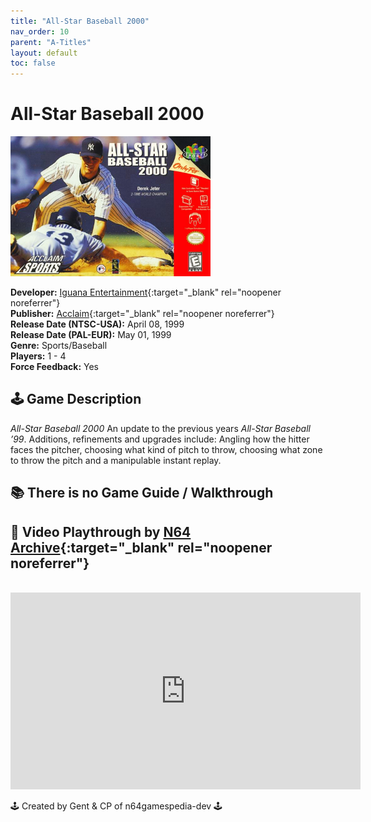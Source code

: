 ```yaml
---
title: "All-Star Baseball 2000"
nav_order: 10
parent: "A-Titles"
layout: default
toc: false
---
```


# All-Star Baseball 2000  
<b>  
<img src="https://raw.githubusercontent.com/N64Gamespedia/gdx/refs/heads/main/media/usa/All-Star-Baseball-2000-(USA).png" alt="" style="object-fit:cover;width:320px;height:224px"/>  
</b>

**Developer:** [Iguana Entertainment](https://en.wikipedia.org/wiki/Iguana_Entertainment){:target="_blank" rel="noopener noreferrer"}  
**Publisher:** [Acclaim](https://en.wikipedia.org/wiki/Acclaim_Entertainment){:target="_blank" rel="noopener noreferrer"}  
**Release Date (NTSC-USA):** April 08, 1999  
**Release Date (PAL-EUR):** May 01, 1999  
**Genre:** Sports/Baseball  
**Players:** 1 - 4  
**Force Feedback:** Yes  

## 🕹️ Game Description  
<em>All-Star Baseball 2000</em> An update to the previous years <em>All-Star Baseball ’99</em>. Additions, refinements and upgrades include: Angling how the hitter faces the pitcher, choosing what kind of pitch to throw, choosing what zone to throw the pitch and a manipulable instant replay.

<p class="has-medium-font-size"></p>

## 📚 There is no Game Guide / Walkthrough  

<p class="has-medium-font-size"></p>

## 🎥 Video Playthrough by [N64 Archive](https://www.youtube.com/channel/UC1fUDTXUTKjpk_j7leAhAyw){:target="_blank" rel="noopener noreferrer"}  
<br />  
<iframe width="560" height="315" src="https://www.youtube.com/embed/sNdTydqEJNQ?si=DqizVjYsUbbX6mIY" title="All-Star Baseball 2000 – Full Playthrough by N64 Archive" frameborder="0" allowfullscreen></iframe>

🕹️ Created by Gent & CP of n64gamespedia-dev 🕹️

<!-- Vault Format: n64gamespedia-dev -->
<!-- Protocol Source: _vault-specs/format-protocol.md -->